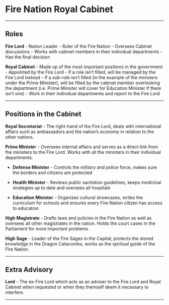 # Fire Nation Royal Cabinet
* * *

## Roles

**Fire Lord** - Nation Leader
    - Ruler of the Fire Nation
    - Oversees Cabinet discussions
    - Works with cabinet members in their individual departments
    - Has the final decision

**Royal Cabinet** - Made up of the most important positions in the government
    - Appointed by the Fire Lord
    - If a role isn’t filled, will be managed by the Fire Lord instead
    - If a sub-role isn’t filled (in the example of the ministers under the Prime Minister), will be filled by the cabinet member overlooking the department (i.e. Prime Minister will cover for Education Minister if there isn’t one)
    - Work in their individual departments and report to the Fire Lord
* * *

## Positions in the Cabinet

**Royal Secretariat** - The right-hand of the Fire Lord, deals with international affairs such as ambassadors and the nation’s economy in relation to the other nations.

**Prime Ministe**r - Oversees internal affairs and serves as a direct link from the ministers to the Fire Lord. Works with all the ministers in their individual departments.

- **Defense Minister** - Controls the military and police force, makes sure the borders and citizens are protected

- **Health Minister** - Reviews public sanitation guidelines, keeps medicinal strategies up to date and oversees all hospitals

- **Education Minister** - Organizes cultural showcases, writes the curriculum for schools and ensures every Fire Nation citizen has access to education

**High Magistrate** - Drafts laws and policies in the Fire Nation as well as oversees all other magistrates in the nation. Holds the court cases in the Parliament for more important problems.

**High Sage** - Leader of the Fire Sages in the Capital, protects the stored knowledge in the Dragon Catacombs, works as the spiritual guide of the Fire Nation.
* * *

## Extra Advisory

**Lord** - The ex-Fire Lord which acts as an adviser to the Fire Lord and Royal Cabinet when requested or when they themself deem it necessary to interfere.
* * *